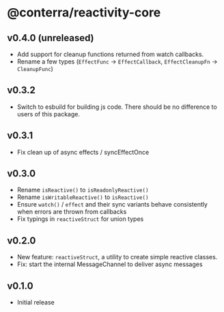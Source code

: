# @conterra/reactivity-core

## v0.4.0 (unreleased)

-   Add support for cleanup functions returned from watch callbacks.
-   Rename a few types (`EffectFunc` -> `EffectCallback`, `EffectCleanupFn` -> `CleanupFunc`)

## v0.3.2

-   Switch to esbuild for building js code. There should be no difference to users of this package.

## v0.3.1

-   Fix clean up of async effects / syncEffectOnce

## v0.3.0

-   Rename `isReactive()` to `isReadonlyReactive()`
-   Rename `isWritableReactive()` to `isReactive()`
-   Ensure `watch()` / `effect` and their sync variants behave consistently when errors are thrown from callbacks
-   Fix typings in `reactiveStruct` for union types

## v0.2.0

-   New feature: `reactiveStruct`, a utility to create simple reactive classes.
-   Fix: start the internal MessageChannel to deliver async messages

## v0.1.0

-   Initial release
